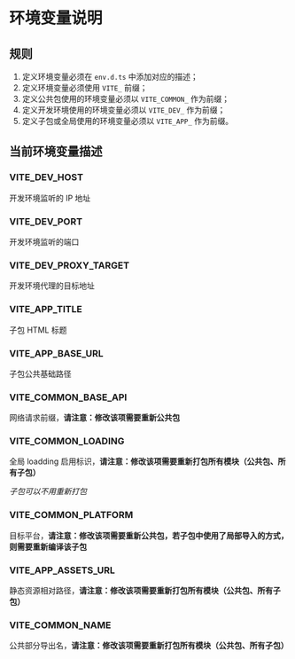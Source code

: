 # 环境变量说明

## 规则

1. 定义环境变量必须在 `env.d.ts` 中添加对应的描述；
2. 定义环境变量必须使用 `VITE_` 前缀；
3. 定义公共包使用的环境变量必须以 `VITE_COMMON_` 作为前缀；
4. 定义开发环境使用的环境变量必须以 `VITE_DEV_` 作为前缀；
5. 定义子包或全局使用的环境变量必须以 `VITE_APP_` 作为前缀。

## 当前环境变量描述

### VITE_DEV_HOST

开发环境监听的 IP 地址

### VITE_DEV_PORT

开发环境监听的端口

### VITE_DEV_PROXY_TARGET

开发环境代理的目标地址

### VITE_APP_TITLE

子包 HTML 标题

### VITE_APP_BASE_URL

子包公共基础路径

### VITE_COMMON_BASE_API

网络请求前缀，**请注意：修改该项需要重新公共包**

<!-- ### VITE_COMMON_ENCRYPT

上送数据加密标识，**请注意：修改该项需要重新公共包** -->

### VITE_COMMON_LOADING

全局 loadding 启用标识，**请注意：修改该项需要重新打包所有模块（公共包、所有子包）**

*子包可以不用重新打包*

### VITE_COMMON_PLATFORM

目标平台，**请注意：修改该项需要重新公共包，若子包中使用了局部导入的方式，则需要重新编译该子包**

### VITE_APP_ASSETS_URL

静态资源相对路径，**请注意：修改该项需要重新打包所有模块（公共包、所有子包）**

### VITE_COMMON_NAME

公共部分导出名，**请注意：修改该项需要重新打包所有模块（公共包、所有子包）**
